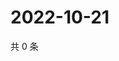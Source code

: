 # 2022-10-21

共 0 条

<!-- BEGIN WEIBO -->
<!-- 最后更新时间 Fri Oct 21 2022 06:19:33 GMT+0800 (China Standard Time) -->

<!-- END WEIBO -->

